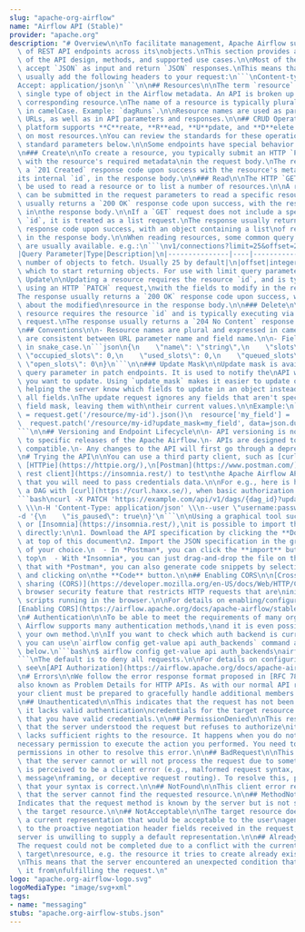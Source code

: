 ```yaml
---
slug: "apache-org-airflow"
name: "Airflow API (Stable)"
provider: "apache.org"
description: "# Overview\n\nTo facilitate management, Apache Airflow supports a range\
  \ of REST API endpoints across its\nobjects.\nThis section provides an overview\
  \ of the API design, methods, and supported use cases.\n\nMost of the endpoints\
  \ accept `JSON` as input and return `JSON` responses.\nThis means that you must\
  \ usually add the following headers to your request:\n```\nContent-type: application/json\n\
  Accept: application/json\n```\n\n## Resources\n\nThe term `resource` refers to a\
  \ single type of object in the Airflow metadata. An API is broken up by its\nendpoint's\
  \ corresponding resource.\nThe name of a resource is typically plural and expressed\
  \ in camelCase. Example: `dagRuns`.\n\nResource names are used as part of endpoint\
  \ URLs, as well as in API parameters and responses.\n\n## CRUD Operations\n\nThe\
  \ platform supports **C**reate, **R**ead, **U**pdate, and **D**elete operations\
  \ on most resources.\nYou can review the standards for these operations and their\
  \ standard parameters below.\n\nSome endpoints have special behavior as exceptions.\n\
  \n### Create\n\nTo create a resource, you typically submit an HTTP `POST` request\
  \ with the resource's required metadata\nin the request body.\nThe response returns\
  \ a `201 Created` response code upon success with the resource's metadata, including\n\
  its internal `id`, in the response body.\n\n### Read\n\nThe HTTP `GET` request can\
  \ be used to read a resource or to list a number of resources.\n\nA resource's `id`\
  \ can be submitted in the request parameters to read a specific resource.\nThe response\
  \ usually returns a `200 OK` response code upon success, with the resource's metadata\
  \ in\nthe response body.\n\nIf a `GET` request does not include a specific resource\
  \ `id`, it is treated as a list request.\nThe response usually returns a `200 OK`\
  \ response code upon success, with an object containing a list\nof resources' metadata\
  \ in the response body.\n\nWhen reading resources, some common query parameters\
  \ are usually available. e.g.:\n```\nv1/connections?limit=25&offset=25\n```\n\n\
  |Query Parameter|Type|Description|\n|---------------|----|-----------|\n|limit|integer|Maximum\
  \ number of objects to fetch. Usually 25 by default|\n|offset|integer|Offset after\
  \ which to start returning objects. For use with limit query parameter.|\n\n###\
  \ Update\n\nUpdating a resource requires the resource `id`, and is typically done\
  \ using an HTTP `PATCH` request,\nwith the fields to modify in the request body.\n\
  The response usually returns a `200 OK` response code upon success, with information\
  \ about the modified\nresource in the response body.\n\n### Delete\n\nDeleting a\
  \ resource requires the resource `id` and is typically executing via an HTTP `DELETE`\
  \ request.\nThe response usually returns a `204 No Content` response code upon success.\n\
  \n## Conventions\n\n- Resource names are plural and expressed in camelCase.\n- Names\
  \ are consistent between URL parameter name and field name.\n\n- Field names are\
  \ in snake_case.\n```json\n{\n    \"name\": \"string\",\n    \"slots\": 0,\n   \
  \ \"occupied_slots\": 0,\n    \"used_slots\": 0,\n    \"queued_slots\": 0,\n   \
  \ \"open_slots\": 0\n}\n```\n\n### Update Mask\n\nUpdate mask is available as a\
  \ query parameter in patch endpoints. It is used to notify the\nAPI which fields\
  \ you want to update. Using `update_mask` makes it easier to update objects\nby\
  \ helping the server know which fields to update in an object instead of updating\
  \ all fields.\nThe update request ignores any fields that aren't specified in the\
  \ field mask, leaving them with\ntheir current values.\n\nExample:\n```\n  resource\
  \ = request.get('/resource/my-id').json()\n  resource['my_field'] = 'new-value'\n\
  \  request.patch('/resource/my-id?update_mask=my_field', data=json.dumps(resource))\n\
  ```\n\n## Versioning and Endpoint Lifecycle\n\n- API versioning is not synchronized\
  \ to specific releases of the Apache Airflow.\n- APIs are designed to be backward\
  \ compatible.\n- Any changes to the API will first go through a deprecation phase.\n\
  \n# Trying the API\n\nYou can use a third party client, such as [curl](https://curl.haxx.se/),\
  \ [HTTPie](https://httpie.org/),\n[Postman](https://www.postman.com/) or [the Insomnia\
  \ rest client](https://insomnia.rest/) to test\nthe Apache Airflow API.\n\nNote\
  \ that you will need to pass credentials data.\n\nFor e.g., here is how to pause\
  \ a DAG with [curl](https://curl.haxx.se/), when basic authorization is used:\n\
  ```bash\ncurl -X PATCH 'https://example.com/api/v1/dags/{dag_id}?update_mask=is_paused'\
  \ \\\n-H 'Content-Type: application/json' \\\n--user \"username:password\" \\\n\
  -d '{\n    \"is_paused\": true\n}'\n```\n\nUsing a graphical tool such as [Postman](https://www.postman.com/)\
  \ or [Insomnia](https://insomnia.rest/),\nit is possible to import the API specifications\
  \ directly:\n\n1. Download the API specification by clicking the **Download** button\
  \ at top of this document\n2. Import the JSON specification in the graphical tool\
  \ of your choice.\n  - In *Postman*, you can click the **import** button at the\
  \ top\n  - With *Insomnia*, you can just drag-and-drop the file on the UI\n\nNote\
  \ that with *Postman*, you can also generate code snippets by selecting a request\
  \ and clicking on\nthe **Code** button.\n\n## Enabling CORS\n\n[Cross-origin resource\
  \ sharing (CORS)](https://developer.mozilla.org/en-US/docs/Web/HTTP/CORS)\nis a\
  \ browser security feature that restricts HTTP requests that are\ninitiated from\
  \ scripts running in the browser.\n\nFor details on enabling/configuring CORS, see\n\
  [Enabling CORS](https://airflow.apache.org/docs/apache-airflow/stable/security/api.html).\n\
  \n# Authentication\n\nTo be able to meet the requirements of many organizations,\
  \ Airflow supports many authentication methods,\nand it is even possible to add\
  \ your own method.\n\nIf you want to check which auth backend is currently set,\
  \ you can use\n`airflow config get-value api auth_backends` command as in the example\
  \ below.\n```bash\n$ airflow config get-value api auth_backends\nairflow.api.auth.backend.basic_auth\n\
  ```\nThe default is to deny all requests.\n\nFor details on configuring the authentication,\
  \ see\n[API Authorization](https://airflow.apache.org/docs/apache-airflow/stable/security/api.html).\n\
  \n# Errors\n\nWe follow the error response format proposed in [RFC 7807](https://tools.ietf.org/html/rfc7807)\n\
  also known as Problem Details for HTTP APIs. As with our normal API responses,\n\
  your client must be prepared to gracefully handle additional members of the response.\n\
  \n## Unauthenticated\n\nThis indicates that the request has not been applied because\
  \ it lacks valid authentication\ncredentials for the target resource. Please check\
  \ that you have valid credentials.\n\n## PermissionDenied\n\nThis response means\
  \ that the server understood the request but refuses to authorize\nit because it\
  \ lacks sufficient rights to the resource. It happens when you do not have the\n\
  necessary permission to execute the action you performed. You need to get the appropriate\n\
  permissions in other to resolve this error.\n\n## BadRequest\n\nThis response means\
  \ that the server cannot or will not process the request due to something\nthat\
  \ is perceived to be a client error (e.g., malformed request syntax, invalid request\
  \ message\nframing, or deceptive request routing). To resolve this, please ensure\
  \ that your syntax is correct.\n\n## NotFound\n\nThis client error response indicates\
  \ that the server cannot find the requested resource.\n\n## MethodNotAllowed\n\n\
  Indicates that the request method is known by the server but is not supported by\
  \ the target resource.\n\n## NotAcceptable\n\nThe target resource does not have\
  \ a current representation that would be acceptable to the user\nagent, according\
  \ to the proactive negotiation header fields received in the request, and the\n\
  server is unwilling to supply a default representation.\n\n## AlreadyExists\n\n\
  The request could not be completed due to a conflict with the current state of the\
  \ target\nresource, e.g. the resource it tries to create already exists.\n\n## Unknown\n\
  \nThis means that the server encountered an unexpected condition that prevented\
  \ it from\nfulfilling the request.\n"
logo: "apache.org-airflow-logo.svg"
logoMediaType: "image/svg+xml"
tags:
- name: "messaging"
stubs: "apache.org-airflow-stubs.json"
---
```

